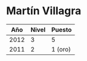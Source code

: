 # Martín Villagra

| Año | Nivel | Puesto |
| --- | --- | --- |
| 2012 | 3 | 5 |
| 2011 | 2 | 1 (oro) |
